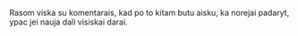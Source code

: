Rasom viska su komentarais, kad po to kitam butu aisku, ka norejai padaryt, ypac
jei nauja dali visiskai darai.
